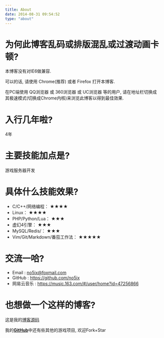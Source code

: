 ```yaml
---
title: About
date: 2014-08-31 09:54:52
type: "about"
---
```


# 为何此博客乱码或排版混乱或过渡动画卡顿?

本博客没有对IE6做兼容.

可以的话, 请使用 Chrome(推荐) 或者 Firefox 打开本博客.

在PC端使用 QQ浏览器 或 360浏览器 或 UC浏览器 等的用户, 请在地址栏切换成其极速模式(切换成Chrome内核)来浏览此博客以得到最佳效果.

# 入行几年啦?

4年

# 主要技能加点是?

游戏服务器开发


# 具体什么技能效果? 

 - C/C++/网络编程：                ★★★★ 
 - Linux：                        ★★★★   
 - PHP/Python/Lua：               ★★★ 
 - 虚幻4引擎：                     ★★★   
 - MySQL/Redis/：                 ★★★   
 - Vim/Git/Markdown/番茄工作法：   ★★★★★ 


# 交流一哈?

- Email : no5ix@foxmail.com
- GitHub : https://github.com/no5ix
- 网易云音乐 : https://music.163.com/#/user/home?id=47256866

# 也想做一个这样的博客?

这是我的[博客源码](https://github.com/no5ix/MyBlog)

我的[**GitHub**](https://github.com/no5ix/)中还有些其他的游戏项目, 
欢迎Fork+Star
